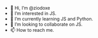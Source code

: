- 👋 Hi, I’m @ziodoxe
- 👀 I’m interested in JS.
- 🌱 I’m currently learning JS and Python.
- 💞️ I’m looking to collaborate on JS.
- 📫 How to reach me.

<!---
ziodoxe/ziodoxe is a ✨ special ✨ repository because its `README.md` (this file) appears on your GitHub profile.
You can click the Preview link to take a look at your changes.
--->
